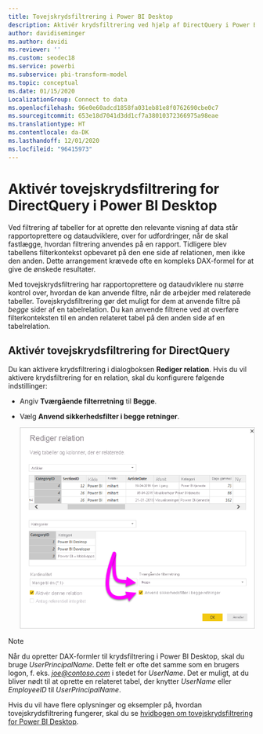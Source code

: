 ```yaml
---
title: Tovejskrydsfiltrering i Power BI Desktop
description: Aktivér krydsfiltrering ved hjælp af DirectQuery i Power BI Desktop
author: davidiseminger
ms.author: davidi
ms.reviewer: ''
ms.custom: seodec18
ms.service: powerbi
ms.subservice: pbi-transform-model
ms.topic: conceptual
ms.date: 01/15/2020
LocalizationGroup: Connect to data
ms.openlocfilehash: 96e0e60adcd1858fa031eb81e8f0762690cbe0c7
ms.sourcegitcommit: 653e18d7041d3dd1cf7a38010372366975a98eae
ms.translationtype: HT
ms.contentlocale: da-DK
ms.lasthandoff: 12/01/2020
ms.locfileid: "96415973"
---
```

# <a name="enable-bidirectional-cross-filtering-for-directquery-in-power-bi-desktop"></a>Aktivér tovejskrydsfiltrering for DirectQuery i Power BI Desktop

Ved filtrering af tabeller for at oprette den relevante visning af data står rapportoprettere og dataudviklere, over for udfordringer, når de skal fastlægge, hvordan filtrering anvendes på en rapport. Tidligere blev tabellens filterkontekst opbevaret på den ene side af relationen, men ikke den anden. Dette arrangement krævede ofte en kompleks DAX-formel for at give de ønskede resultater.

Med tovejskrydsfiltrering har rapportoprettere og dataudviklere nu større kontrol over, hvordan de kan anvende filtre, når de arbejder med relaterede tabeller. Tovejskrydsfiltrering gør det muligt for dem at anvende filtre på *begge* sider af en tabelrelation. Du kan anvende filtrene ved at overføre filterkonteksten til en anden relateret tabel på den anden side af en tabelrelation.

## <a name="enable-bidirectional-cross-filtering-for-directquery"></a>Aktivér tovejskrydsfiltrering for DirectQuery

Du kan aktivere krydsfiltrering i dialogboksen **Rediger relation**. Hvis du vil aktivere krydsfiltrering for en relation, skal du konfigurere følgende indstillinger:

* Angiv **Tværgående filterretning** til **Begge**.
* Vælg **Anvend sikkerhedsfilter i begge retninger**.

  ![Konfigurer tovejskrydsfiltrering i Power BI Desktop.](media/desktop-bidirectional-filtering/bidirectional-filtering_2.png)

> [!NOTE]
> Når du opretter DAX-formler til krydsfiltrering i Power BI Desktop, skal du bruge *UserPrincipalName*. Dette felt er ofte det samme som en brugers logon, f. eks. <em>joe@contoso.com</em> i stedet for *UserName*. Det er muligt, at du bliver nødt til at oprette en relateret tabel, der knytter *UserName* eller *EmployeeID* til *UserPrincipalName*.

Hvis du vil have flere oplysninger og eksempler på, hvordan tovejskrydsfiltrering fungerer, skal du se [hvidbogen om tovejskrydsfiltrering for Power BI Desktop](https://download.microsoft.com/download/2/7/8/2782DF95-3E0D-40CD-BFC8-749A2882E109/Bidirectional%20cross-filtering%20in%20Analysis%20Services%202016%20and%20Power%20BI.docx).

